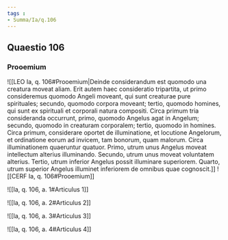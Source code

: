 ```yaml
---
tags : 
- Summa/Ia/q.106
---
```


## Quaestio 106

### Prooemium

![[LEO Ia, q. 106#Prooemium|Deinde considerandum est quomodo una creatura moveat aliam. Erit autem haec consideratio tripartita, ut primo consideremus quomodo Angeli moveant, qui sunt creaturae pure spirituales; secundo, quomodo corpora moveant; tertio, quomodo homines, qui sunt ex spirituali et corporali natura compositi. Circa primum tria consideranda occurrunt, primo, quomodo Angelus agat in Angelum; secundo, quomodo in creaturam corporalem; tertio, quomodo in homines. Circa primum, considerare oportet de illuminatione, et locutione Angelorum, et ordinatione eorum ad invicem, tam bonorum, quam malorum. Circa illuminationem quaeruntur quatuor. Primo, utrum unus Angelus moveat intellectum alterius illuminando. Secundo, utrum unus moveat voluntatem alterius. Tertio, utrum inferior Angelus possit illuminare superiorem. Quarto, utrum superior Angelus illuminet inferiorem de omnibus quae cognoscit.]]
![[CERF Ia, q. 106#Prooemium]]

![[Ia, q. 106, a. 1#Articulus 1]]

![[Ia, q. 106, a. 2#Articulus 2]]

![[Ia, q. 106, a. 3#Articulus 3]]

![[Ia, q. 106, a. 4#Articulus 4]]

